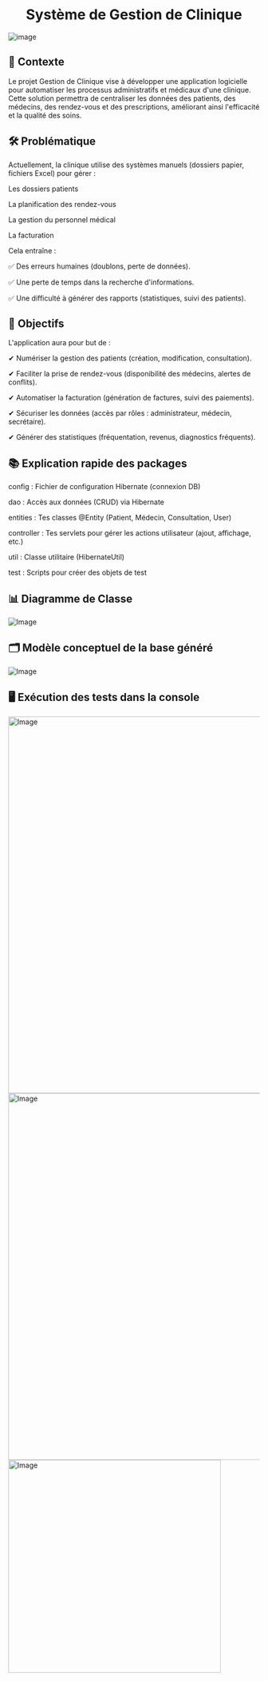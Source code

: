 
<h1 align="center"> Système de Gestion de Clinique </h1>

![image](https://github.com/user-attachments/assets/a7023a06-0444-4458-94ce-e8082962e730)


## 📌 Contexte

Le projet Gestion de Clinique vise à développer une application logicielle pour automatiser les processus administratifs et médicaux d'une clinique. Cette solution permettra de centraliser les données des patients, des médecins, des rendez-vous et des prescriptions, améliorant ainsi l'efficacité et la qualité des soins.

## 🛠️ Problématique
Actuellement, la clinique utilise des systèmes manuels (dossiers papier, fichiers Excel) pour gérer :

Les dossiers patients

La planification des rendez-vous

La gestion du personnel médical

La facturation

Cela entraîne :

✅ Des erreurs humaines (doublons, perte de données).

✅ Une perte de temps dans la recherche d'informations.

✅ Une difficulté à générer des rapports (statistiques, suivi des patients).


## 🎯 Objectifs

L'application aura pour but de :

✔ Numériser la gestion des patients (création, modification, consultation).

✔ Faciliter la prise de rendez-vous (disponibilité des médecins, alertes de conflits).

✔ Automatiser la facturation (génération de factures, suivi des paiements).

✔ Sécuriser les données (accès par rôles : administrateur, médecin, secrétaire).

✔ Générer des statistiques (fréquentation, revenus, diagnostics fréquents).

## 📚 Explication rapide des packages

config : Fichier de configuration Hibernate (connexion DB)

dao : Accès aux données (CRUD) via Hibernate

entities : Tes classes @Entity (Patient, Médecin, Consultation, User)

controller : Tes servlets pour gérer les actions utilisateur (ajout, affichage, etc.)

util : Classe utilitaire (HibernateUtil)

test : Scripts pour créer des objets de test


## 📊 Diagramme de Classe

![Image](https://github.com/user-attachments/assets/438fd091-0998-4231-87d4-c9233ea0db32)

## 🗂️ Modèle conceptuel de la base généré

![Image](https://github.com/user-attachments/assets/02f6a5e3-7f71-4ea9-8d57-2e1fc17a2c20)

## 🖥️ Exécution des tests dans la console

<img width="754" alt="Image" src="https://github.com/user-attachments/assets/e81c7ead-e494-4a79-bdea-bdab0b35760d" />

<img width="734" alt="Image" src="https://github.com/user-attachments/assets/e3c937a6-fc4f-498a-92c5-7d4b0fd601af" />

<img width="426" alt="Image" src="https://github.com/user-attachments/assets/607e8bcd-e47c-48fb-9f42-292d0222585f" />

